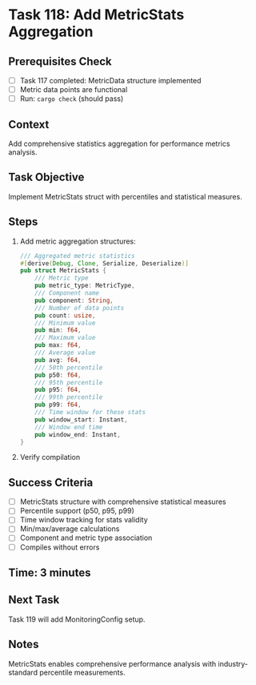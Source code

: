 # Task 118: Add MetricStats Aggregation

## Prerequisites Check
- [ ] Task 117 completed: MetricData structure implemented
- [ ] Metric data points are functional
- [ ] Run: `cargo check` (should pass)

## Context
Add comprehensive statistics aggregation for performance metrics analysis.

## Task Objective
Implement MetricStats struct with percentiles and statistical measures.

## Steps
1. Add metric aggregation structures:
   ```rust
   /// Aggregated metric statistics
   #[derive(Debug, Clone, Serialize, Deserialize)]
   pub struct MetricStats {
       /// Metric type
       pub metric_type: MetricType,
       /// Component name
       pub component: String,
       /// Number of data points
       pub count: usize,
       /// Minimum value
       pub min: f64,
       /// Maximum value
       pub max: f64,
       /// Average value
       pub avg: f64,
       /// 50th percentile
       pub p50: f64,
       /// 95th percentile
       pub p95: f64,
       /// 99th percentile
       pub p99: f64,
       /// Time window for these stats
       pub window_start: Instant,
       /// Window end time
       pub window_end: Instant,
   }
   ```
2. Verify compilation

## Success Criteria
- [ ] MetricStats structure with comprehensive statistical measures
- [ ] Percentile support (p50, p95, p99)
- [ ] Time window tracking for stats validity
- [ ] Min/max/average calculations
- [ ] Component and metric type association
- [ ] Compiles without errors

## Time: 3 minutes

## Next Task
Task 119 will add MonitoringConfig setup.

## Notes
MetricStats enables comprehensive performance analysis with industry-standard percentile measurements.